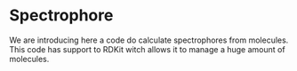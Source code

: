 # Spectrophore

We are introducing here a code do calculate spectrophores from molecules. This code has support to RDKit witch allows it to manage a huge amount of molecules. 

